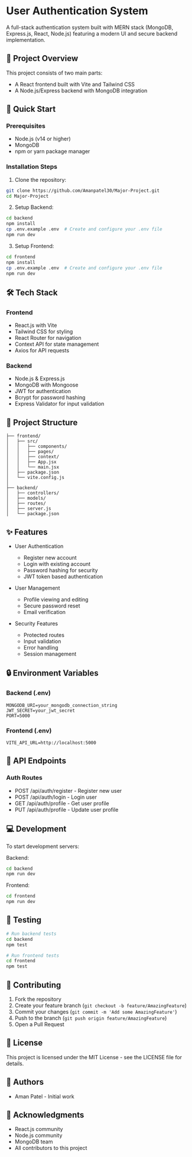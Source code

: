 ﻿# User Authentication System

A full-stack authentication system built with MERN stack (MongoDB, Express.js, React, Node.js) featuring a modern UI and secure backend implementation.


## 🌟 Project Overview

This project consists of two main parts:
- A React frontend built with Vite and Tailwind CSS
- A Node.js/Express backend with MongoDB integration

## 🚀 Quick Start

### Prerequisites
- Node.js (v14 or higher)
- MongoDB
- npm or yarn package manager

### Installation Steps

1. Clone the repository:
```bash
git clone https://github.com/Amanpatel30/Major-Project.git
cd Major-Project
```

2. Setup Backend:
```bash
cd backend
npm install
cp .env.example .env  # Create and configure your .env file
npm run dev
```

3. Setup Frontend:
```bash
cd frontend
npm install
cp .env.example .env  # Create and configure your .env file
npm run dev
```

## 🛠️ Tech Stack

### Frontend
- React.js with Vite
- Tailwind CSS for styling
- React Router for navigation
- Context API for state management
- Axios for API requests

### Backend
- Node.js & Express.js
- MongoDB with Mongoose
- JWT for authentication
- Bcrypt for password hashing
- Express Validator for input validation

## 📁 Project Structure

```
├── frontend/
│   ├── src/
│   │   ├── components/
│   │   ├── pages/
│   │   ├── context/
│   │   ├── App.jsx
│   │   └── main.jsx
│   ├── package.json
│   └── vite.config.js
│
├── backend/
│   ├── controllers/
│   ├── models/
│   ├── routes/
│   ├── server.js
│   └── package.json
```

## ✨ Features

- User Authentication
  - Register new account
  - Login with existing account
  - Password hashing for security
  - JWT token based authentication

- User Management
  - Profile viewing and editing
  - Secure password reset
  - Email verification

- Security Features
  - Protected routes
  - Input validation
  - Error handling
  - Session management

## 🔒 Environment Variables

### Backend (.env)
```
MONGODB_URI=your_mongodb_connection_string
JWT_SECRET=your_jwt_secret
PORT=5000
```

### Frontend (.env)
```
VITE_API_URL=http://localhost:5000
```

## 🚀 API Endpoints

### Auth Routes
- POST /api/auth/register - Register new user
- POST /api/auth/login - Login user
- GET /api/auth/profile - Get user profile
- PUT /api/auth/profile - Update user profile

## 💻 Development

To start development servers:

Backend:
```bash
cd backend
npm run dev
```

Frontend:
```bash
cd frontend
npm run dev
```

## 🧪 Testing

```bash
# Run backend tests
cd backend
npm test

# Run frontend tests
cd frontend
npm test
```

## 📝 Contributing

1. Fork the repository
2. Create your feature branch (`git checkout -b feature/AmazingFeature`)
3. Commit your changes (`git commit -m 'Add some AmazingFeature'`)
4. Push to the branch (`git push origin feature/AmazingFeature`)
5. Open a Pull Request

## 📜 License

This project is licensed under the MIT License - see the LICENSE file for details.

## 👥 Authors

- Aman Patel - Initial work

## 🙏 Acknowledgments

- React.js community
- Node.js community
- MongoDB team
- All contributors to this project
